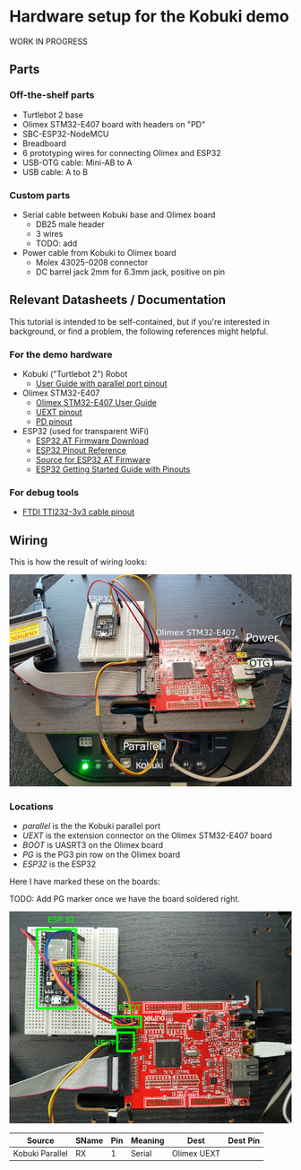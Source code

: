 # Hardware setup for the Kobuki demo

WORK IN PROGRESS

## Parts

### Off-the-shelf parts
 
 * Turtlebot 2 base
 * Olimex STM32-E407 board with headers on "PD"
 * SBC-ESP32-NodeMCU
 * Breadboard
 * 6 prototyping wires for connecting Olimex and ESP32
 * USB-OTG cable: Mini-AB to A
 * USB cable: A to B

### Custom parts

 * Serial cable between Kobuki base and Olimex board
    * DB25 male header
    * 3 wires
    * TODO: add 
 * Power cable from Kobuki to Olimex board
    * Molex 43025-0208 connector
    * DC barrel jack 2mm for 6.3mm jack, positive on pin
    

## Relevant Datasheets / Documentation

This tutorial is intended to be self-contained, but if you're interested in background, or find a problem, the following references might helpful.

### For the demo hardware

 * Kobuki ("Turtlebot 2") Robot
    * [User Guide with parallel port pinout](https://docs.google.com/document/d/15k7UBnYY_GPmKzQCjzRGCW-4dIP7zl_R_7tWPLM0zKI/edit#bookmark=id.jso1h9boryth)
 * Olimex STM32-E407
    * [Olimex STM32-E407 User Guide](https://www.olimex.com/Products/ARM/ST/STM32-E407/resources/STM32-E407.pdf)
    * [UEXT pinout](https://www.olimex.com/Products/ARM/ST/STM32-E407/resources/STM32-E407.pdf#15)
    * [PD pinout](https://www.olimex.com/Products/ARM/ST/STM32-E407/resources/STM32-E407.pdf#18)
 * ESP32 (used for transparent WiFi)
   * [ESP32 AT Firmware Download](https://www.espressif.com/en/support/download/at)
   * [ESP32 Pinout Reference](https://randomnerdtutorials.com/esp32-pinout-reference-gpios/)
   * [Source for ESP32 AT Firmware](https://github.com/espressif/esp-at)
   * [ESP32 Getting Started Guide with Pinouts](https://github.com/espressif/esp-at/blob/master/docs/ESP_AT_Get_Started.md)

### For debug tools

 * [FTDI TTl232-3v3 cable pinout](https://www.ftdichip.com/Support/Documents/DataSheets/Cables/DS_TTL-232R_CABLES.pdf#page=11)
 

## Wiring

This is how the result of wiring looks:

![](hardware_overview.jpg)

### Locations
 * *parallel* is the the Kobuki parallel port
 * *UEXT* is the extension connector on the Olimex STM32-E407 board
 * *BOOT* is UASRT3 on the Olimex board
 * *PG* is the PG3 pin row on the Olimex board
 * *ESP32* is the ESP32

Here I have marked these on the boards:

TODO: Add PG marker once we have the board soldered right.

![](connections_mcus.jpg)



|  Source         | SName | Pin | Meaning | Dest   | Dest Pin |
|-----------------|-------|-----|---------|--------|----------|
| Kobuki Parallel | RX    | 1   | Serial  | Olimex UEXT | 